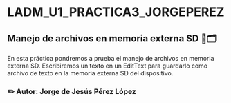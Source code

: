 # LADM_U1_PRACTICA3_JORGEPEREZ

## Manejo de archivos en memoria externa SD 📱🗂️

En esta práctica pondremos a prueba el manejo de archivos en memoria externa SD. Escribiremos un texto en un EditText para guardarlo como archivo de texto en la memoria externa SD del dispositivo.

### ✏️ Autor: Jorge de Jesús Pérez López
